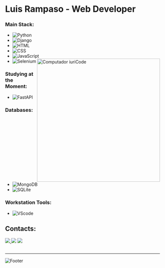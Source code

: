 # Luis Rampaso - Web Developer


### Main Stack:
- ![Python](https://img.shields.io/badge/Python-14354C?style=for-the-badge&logo=python&logoColor=white)
- ![Django](https://img.shields.io/badge/Django-092E20?style=for-the-badge&logo=django&logoColor=white) 
- ![HTML](https://img.shields.io/badge/HTML-239120?style=for-the-badge&logo=html5&logoColor=white)
- ![CSS](https://img.shields.io/badge/CSS-1572B6?style=for-the-badge&logo=css3&logoColor=white)
- ![JavaScript](https://img.shields.io/badge/JavaScript-F7DF1E?style=for-the-badge&logo=javascript&logoColor=black)
- ![Selenium](https://img.shields.io/badge/Selenium-43B02A?style=for-the-badge&logo=selenium&logoColor=white)<img src="https://raw.githubusercontent.com/MicaelliMedeiros/micaellimedeiros/master/image/computer-illustration.png" min-width="400px" max-width="400px" width="400px" align="right" alt="Computador iuriCode">


### Studying at the Moment:
- ![FastAPI](https://img.shields.io/badge/FastAPI-009688?style=for-the-badge&logo=FastAPI&logoColor=white)


### Databases:
- ![MongoDB](https://img.shields.io/badge/MongoDB-4EA94B?style=for-the-badge&logo=mongodb&logoColor=white)
- ![SQLite](https://img.shields.io/badge/SQLite-07405E?style=for-the-badge&logo=sqlite&logoColor=white)

### Workstation Tools:
- ![VScode](https://img.shields.io/badge/vscode-4285F4?style=for-the-badge&logo=vscode&logoColor=white)



## Contacts:
<div> 
<a href="https://www.instagram.com/luisrampaso_ntn" target="_blank"><img src="https://img.shields.io/badge/-Instagram-%23E4405F?style=for-the-badge&logo=instagram&logoColor=white">
</a>
<a href = "mailto:luishisse@gmail.com"> <img src="https://img.shields.io/badge/-Gmail-%23333?style=for-the-badge&logo=gmail&logoColor=white" target="_blank"></a>
<a href="https://www.linkedin.com/in/luisrampaso/" target="_blank"><img src="https://img.shields.io/badge/-LinkedIn-%230077B5?style=for-the-badge&logo=linkedin&logoColor=white"  target="_blank"></a> 
</div>&nbsp;&nbsp;

---

![Footer](https://capsule-render.vercel.app/api?type=waving&color=8F0D87&height=120&section=footer)
